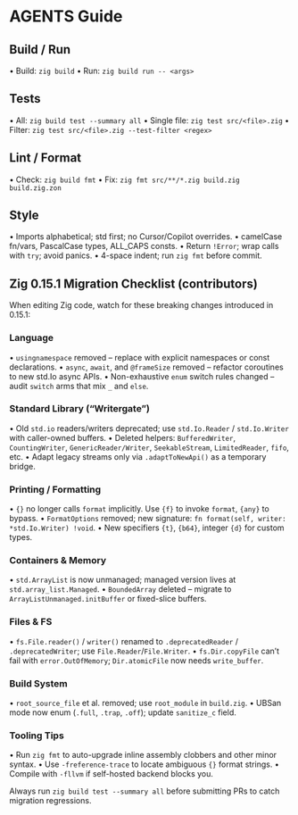 # AGENTS Guide

## Build / Run
• Build: `zig build`
• Run: `zig build run -- <args>`

## Tests
• All: `zig build test --summary all`
• Single file: `zig test src/<file>.zig`
• Filter: `zig test src/<file>.zig --test-filter <regex>`

## Lint / Format
• Check: `zig build fmt`
• Fix: `zig fmt src/**/*.zig build.zig build.zig.zon`

## Style
• Imports alphabetical; std first; no Cursor/Copilot overrides.
• camelCase fn/vars, PascalCase types, ALL_CAPS consts.
• Return `!Error`; wrap calls with `try`; avoid panics.
• 4-space indent; run `zig fmt` before commit.

## Zig 0.15.1 Migration Checklist (contributors)

When editing Zig code, watch for these breaking changes introduced in 0.15.1:

### Language
• `usingnamespace` removed – replace with explicit namespaces or const declarations.
• `async`, `await`, and `@frameSize` removed – refactor coroutines to new std.Io async APIs.
• Non-exhaustive `enum` switch rules changed – audit `switch` arms that mix `_` and `else`.

### Standard Library (“Writergate”)
• Old `std.io` readers/writers deprecated; use `std.Io.Reader` / `std.Io.Writer` with caller-owned buffers.
• Deleted helpers: `BufferedWriter`, `CountingWriter`, `GenericReader/Writer`, `SeekableStream`, `LimitedReader`, `fifo`, etc.
• Adapt legacy streams only via `.adaptToNewApi()` as a temporary bridge.

### Printing / Formatting
• `{}` no longer calls `format` implicitly. Use `{f}` to invoke `format`, `{any}` to bypass.
• `FormatOptions` removed; new signature: `fn format(self, writer: *std.Io.Writer) !void`.
• New specifiers `{t}`, `{b64}`, integer `{d}` for custom types.

### Containers & Memory
• `std.ArrayList` is now unmanaged; managed version lives at `std.array_list.Managed`.
• `BoundedArray` deleted – migrate to `ArrayListUnmanaged.initBuffer` or fixed-slice buffers.

### Files & FS
• `fs.File.reader()` / `writer()` renamed to `.deprecatedReader` / `.deprecatedWriter`; use `File.Reader`/`File.Writer`.
• `fs.Dir.copyFile` can’t fail with `error.OutOfMemory`; `Dir.atomicFile` now needs `write_buffer`.

### Build System
• `root_source_file` et al. removed; use `root_module` in `build.zig`.
• UBSan mode now enum (`.full`, `.trap`, `.off`); update `sanitize_c` field.

### Tooling Tips
• Run `zig fmt` to auto-upgrade inline assembly clobbers and other minor syntax.
• Use `-freference-trace` to locate ambiguous `{}` format strings.
• Compile with `-fllvm` if self-hosted backend blocks you.

Always run `zig build test --summary all` before submitting PRs to catch migration regressions.